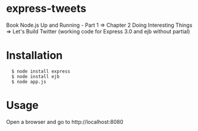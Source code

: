 # express-tweets

Book Node.js Up and Running - Part 1 => Chapter 2 Doing Interesting Things => Let's Build Twitter (working code for Express 3.0 and ejb without partial)

# Installation

```
  $ node install express
  $ node install ejb
  $ node app.js
```

# Usage

  Open a browser and go to http://localhost:8080



